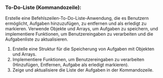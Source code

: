 ### To-Do-Liste (Kommandozeile):

Erstelle eine Befehlszeilen-To-Do-Liste-Anwendung, die es Benutzern ermöglicht, Aufgaben hinzuzufügen, zu entfernen und als erledigt zu markieren. Verwende Objekte und Arrays, um Aufgaben zu speichern, und implementiere Funktionen, um Benutzereingaben zu verarbeiten und die Aufgabenliste zu aktualisieren.

1. Erstelle eine Struktur für die Speicherung von Aufgaben mit Objekten und Arrays.
2. Implementiere Funktionen, um Benutzereingaben zu verarbeiten (Hinzufügen, Entfernen, Aufgabe als erledigt markieren).
3. Zeige und aktualisiere die Liste der Aufgaben in der Kommandozeile.